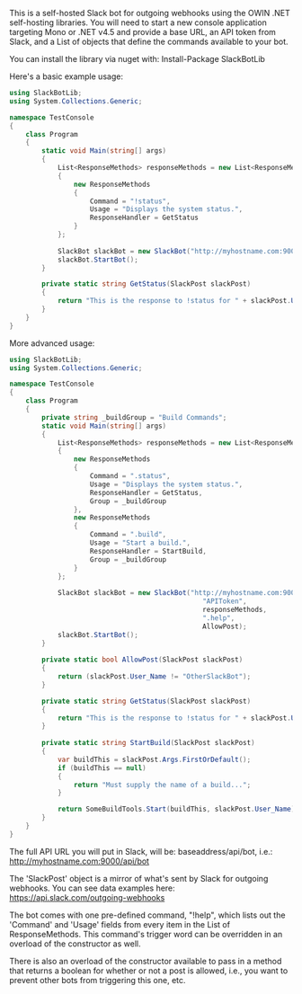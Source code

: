 This is a self-hosted Slack bot for outgoing webhooks using the OWIN .NET self-hosting libraries. You will need to start a new console application targeting Mono or .NET v4.5 and provide a base URL, an API token from Slack, and a List of objects that define the commands available to your bot. 

You can install the library via nuget with: Install-Package SlackBotLib

Here's a basic example usage:
```c#
using SlackBotLib;
using System.Collections.Generic;

namespace TestConsole
{
    class Program
    {
        static void Main(string[] args)
        {
            List<ResponseMethods> responseMethods = new List<ResponseMethods>
            {
                new ResponseMethods
                {
                    Command = "!status",
                    Usage = "Displays the system status.",
                    ResponseHandler = GetStatus
                }
            };
						
			SlackBot slackBot = new SlackBot("http://myhostname.com:9000", "APIToken", responseMethods);
			slackBot.StartBot();
        }

        private static string GetStatus(SlackPost slackPost)
        {
            return "This is the response to !status for " + slackPost.User_Name;
        }
    }
}
```

More advanced usage:

```c#
using SlackBotLib;
using System.Collections.Generic;

namespace TestConsole
{
    class Program
    {
    	private string _buildGroup = "Build Commands";
        static void Main(string[] args)
        {
            List<ResponseMethods> responseMethods = new List<ResponseMethods>
            {
                new ResponseMethods
                {
                    Command = ".status",
                    Usage = "Displays the system status.",
                    ResponseHandler = GetStatus,
		    		Group = _buildGroup
                },
				new ResponseMethods
				{
					Command = ".build",
					Usage = "Start a build.",
					ResponseHandler = StartBuild,
					Group = _buildGroup
				}
            };
	    
			SlackBot slackBot = new SlackBot("http://myhostname.com:9000", 
												"APIToken", 
												responseMethods, 
												".help", 
												AllowPost);
			slackBot.StartBot();
        }
	
		private static bool AllowPost(SlackPost slackPost)
		{
			return (slackPost.User_Name != "OtherSlackBot");
		}

        private static string GetStatus(SlackPost slackPost)
        {
            return "This is the response to !status for " + slackPost.User_Name;
        }
	
		private static string StartBuild(SlackPost slackPost)
        {
			var buildThis = slackPost.Args.FirstOrDefault();
			if (buildThis == null)
			{
				return "Must supply the name of a build...";
			}

			return SomeBuildTools.Start(buildThis, slackPost.User_Name);
        }
    }
}
```

The full API URL you will put in Slack, will be: baseaddress/api/bot, i.e.: http://myhostname.com:9000/api/bot

The 'SlackPost' object is a mirror of what's sent by Slack for outgoing webhooks. You can see data examples here: https://api.slack.com/outgoing-webhooks

The bot comes with one pre-defined command, "!help", which lists out the 'Command' and 'Usage' fields from every item in the List of ResponseMethods. This command's trigger word can be overridden in an overload of the constructor as well.

There is also an overload of the constructor available to pass in a method that returns a boolean for whether or not a post is allowed, i.e., you want to prevent other bots from triggering this one, etc.
